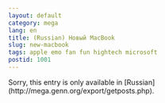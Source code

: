 ```yaml
---
layout: default
category: mega
lang: en
title: (Russian) Новый MacBook
slug: new-macbook
tags: apple emo fan fun hightech microsoft 
postid: 1001
---
```

<p>Sorry, this entry is only available in [Russian](http://mega.genn.org/export/getposts.php).</p>